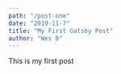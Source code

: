 ```yaml
---
path: "/post-one"
date: "2019-11-7"
title: "My First Gatsby Post"
author: "Wes B"
---
```


This is my first post
